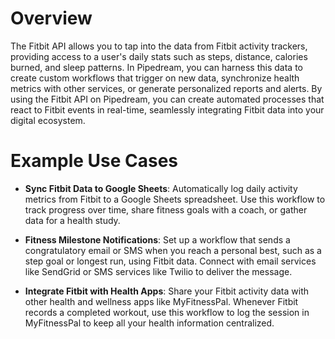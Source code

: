 # Overview

The Fitbit API allows you to tap into the data from Fitbit activity trackers, providing access to a user's daily stats such as steps, distance, calories burned, and sleep patterns. In Pipedream, you can harness this data to create custom workflows that trigger on new data, synchronize health metrics with other services, or generate personalized reports and alerts. By using the Fitbit API on Pipedream, you can create automated processes that react to Fitbit events in real-time, seamlessly integrating Fitbit data into your digital ecosystem.

# Example Use Cases

- **Sync Fitbit Data to Google Sheets**: Automatically log daily activity metrics from Fitbit to a Google Sheets spreadsheet. Use this workflow to track progress over time, share fitness goals with a coach, or gather data for a health study.

- **Fitness Milestone Notifications**: Set up a workflow that sends a congratulatory email or SMS when you reach a personal best, such as a step goal or longest run, using Fitbit data. Connect with email services like SendGrid or SMS services like Twilio to deliver the message.

- **Integrate Fitbit with Health Apps**: Share your Fitbit activity data with other health and wellness apps like MyFitnessPal. Whenever Fitbit records a completed workout, use this workflow to log the session in MyFitnessPal to keep all your health information centralized.
